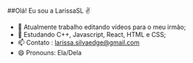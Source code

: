 ##Olá! Eu sou a LarissaSL ✌

- 🔭 Atualmente trabalho editando vídeos para o meu irmão;
- 🌱 Estudando C++, Javascript, React, HTML e CSS;
- 📫 Contato : larissa.silvaedge@gmail.com
- 😄 Pronouns: Ela/Dela


